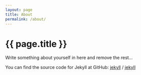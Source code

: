 ```yaml
---
layout: page
title: About
permalink: /about/
---
```


# {{ page.title }}

Write something about yourself in here and remove the rest...

You can find the source code for Jekyll at GitHub:
[jekyll][jekyll-organization] /
[jekyll](https://github.com/jekyll/jekyll)


[jekyll-organization]: https://github.com/jekyll
